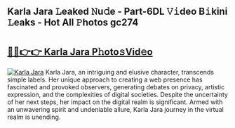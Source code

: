 ## Karla Jara 𝙻eaked 𝙽u𝚍e - Part-6DL 𝚅𝚒deo B𝚒kini 𝙻eaks - Hot All 𝙿hotos gc274

# <h2><a href="http://ld7f8o.urlbe.top/?page=Karla+Jara">🔗🔗👉👉 Karla Jara P𝚑oto𝚜Vid𝚎o</a></h2>

[![Karla Jara](https://i.imgur.com/eBuTRDB.gif)](http://ld7f8o.urlbe.top/?page=Karla+Jara)
Karla Jara, an intriguing and elusive character, transcends simple labels. Her unique approach to creating a web presence has fascinated and provoked observers, generating debates on privacy, artistic expression, and the complexities of digital societies. Despite the uncertainty of her next steps, her impact on the digital realm is significant. Armed with an unwavering spirit and undeniable allure, Karla Jara journey in the virtual realm is unending.
